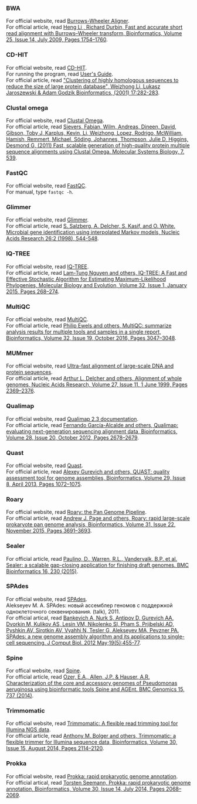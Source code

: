### BWA 
For official website, read [Burrows-Wheeler Aligner](https://bio-bwa.sourceforge.net/). <br>
For official article, read [Heng Li , Richard Durbin, Fast and accurate short read alignment with Burrows–Wheeler transform, Bioinformatics, Volume 25, Issue 14, July 2009, Pages 1754–1760](https://academic.oup.com/bioinformatics/article/25/14/1754/225615?login=false).

### CD-HIT
For official website, read [CD-HIT](https://sites.google.com/view/cd-hit). <br>
For running the program, read [User's Guide](https://github.com/weizhongli/cdhit/wiki/3.-User's-Guide). <br>
For official article, read ["Clustering of highly homologous sequences to reduce the size of large protein database", Weizhong Li, Lukasz Jaroszewski & Adam Godzik Bioinformatics, (2001) 17:282-283](https://academic.oup.com/bioinformatics/article/17/3/282/189639?login=true).

### Clustal omega
For official website, read [Clustal Omega](http://www.clustal.org/omega/). <br>
For official article, read [Sievers, Fabian, Wilm, Andreas, Dineen, David, Gibson, Toby J, Karplus, Kevin, Li, Weizhong, Lopez, Rodrigo, McWilliam, Hamish, Remmert, Michael, Söding, Johannes, Thompson, Julie D, Higgins, Desmond G, (2011) Fast, scalable generation of high-quality protein multiple sequence alignments using Clustal Omega. Molecular Systems Biology, 7. 539](https://www.embopress.org/doi/full/10.1038/msb.2011.75). 

### FastQC 
For official website, read [FastQC](https://www.bioinformatics.babraham.ac.uk/projects/fastqc/). <br>
For manual, type ``fastqc -h``. 

### Glimmer
For official website, read [Glimmer](http://ccb.jhu.edu/software/glimmer/index.shtml). <br>
For official article, read [S. Salzberg, A. Delcher, S. Kasif, and O. White. Microbial gene identification using interpolated Markov models, Nucleic Acids Research 26:2 (1998), 544-548](https://academic.oup.com/nar/article/26/2/544/1174019). 

### IQ-TREE
For official website, read [IQ-TREE](http://www.iqtree.org/). <br>
For official article, read [Lam-Tung Nguyen and others, IQ-TREE: A Fast and Effective Stochastic Algorithm for Estimating Maximum-Likelihood Phylogenies, Molecular Biology and Evolution, Volume 32, Issue 1, January 2015, Pages 268–274](https://academic.oup.com/mbe/article/32/1/268/2925592?login=true). 

### MultiQC
For official website, read [MultiQC](https://multiqc.info/). <br>
For official article, read [Philip Ewels and others, MultiQC: summarize analysis results for multiple tools and samples in a single report, Bioinformatics, Volume 32, Issue 19, October 2016, Pages 3047–3048](https://academic.oup.com/bioinformatics/article/32/19/3047/2196507).

### MUMmer 
For official website, read [Ultra-fast alignment of large-scale DNA and protein sequences](https://mummer.sourceforge.net/). <br>
For official article, read [Arthur L. Delcher and others, Alignment of whole genomes, Nucleic Acids Research, Volume 27, Issue 11, 1 June 1999, Pages 2369–2376](https://academic.oup.com/nar/article/27/11/2369/1258501?login=false). 

### Qualimap
For official website, read [Qualimap 2.3 documentation](http://qualimap.conesalab.org/doc_html/index.html). <br>
For official article, read [Fernando García-Alcalde and others, Qualimap: evaluating next-generation sequencing alignment data, Bioinformatics, Volume 28, Issue 20, October 2012, Pages 2678–2679](https://academic.oup.com/bioinformatics/article/28/20/2678/206551).

### Quast
For official website, read [Quast](https://quast.sourceforge.net/). <br>
For official article, read [Alexey Gurevich and others, QUAST: quality assessment tool for genome assemblies, Bioinformatics, Volume 29, Issue 8, April 2013, Pages 1072–1075](https://academic.oup.com/bioinformatics/article/29/8/1072/228832).

### Roary
For official website, read [Roary: the Pan Genome Pipeline](http://sanger-pathogens.github.io/Roary/). <br>
For official article, read [Andrew J. Page and others, Roary: rapid large-scale prokaryote pan genome analysis, Bioinformatics, Volume 31, Issue 22, November 2015, Pages 3691–3693](https://academic.oup.com/bioinformatics/article/31/22/3691/240757).

### Sealer
For official article, read [Paulino, D., Warren, R.L., Vandervalk, B.P. et al. Sealer: a scalable gap-closing application for finishing draft genomes. BMC Bioinformatics 16, 230 (2015)](https://bmcbioinformatics.biomedcentral.com/articles/10.1186/s12859-015-0663-4).

### SPAdes
For official website, read [SPAdes](https://cab.spbu.ru/software/spades/). <br>
Alekseyev M. A. SPAdes: новый ассемблер геномов с поддержкой одноклеточного секвенирования. (talk), 2011. <br>
For official artical, read [Bankevich A, Nurk S, Antipov D, Gurevich AA, Dvorkin M, Kulikov AS, Lesin VM, Nikolenko SI, Pham S, Prjibelski AD, Pyshkin AV, Sirotkin AV, Vyahhi N, Tesler G, Alekseyev MA, Pevzner PA. SPAdes: a new genome assembly algorithm and its applications to single-cell sequencing. J Comput Biol. 2012 May;19(5):455-77](https://www.ncbi.nlm.nih.gov/pmc/articles/PMC3342519/). 

### Spine 
For offical website, read [Spine](https://github.com/egonozer/Spine). <br>
For official article, read [Ozer, E.A., Allen, J.P. & Hauser, A.R. Characterization of the core and accessory genomes of Pseudomonas aeruginosa using bioinformatic tools Spine and AGEnt. BMC Genomics 15, 737 (2014)](https://bmcgenomics.biomedcentral.com/articles/10.1186/1471-2164-15-737). 

### Trimmomatic
For official website, read [Trimmomatic: A flexible read trimming tool for Illumina NGS data](http://www.usadellab.org/cms/?page=trimmomatic). <br> 
For official article, read [Anthony M. Bolger and others, Trimmomatic: a flexible trimmer for Illumina sequence data, Bioinformatics, Volume 30, Issue 15, August 2014, Pages 2114–2120](https://academic.oup.com/bioinformatics/article/30/15/2114/2390096). 

### Prokka
For official website, read [Prokka: rapid prokaryotic genome annotation](https://github.com/tseemann/prokka). <br>
For official artical, read [Torsten Seemann, Prokka: rapid prokaryotic genome annotation, Bioinformatics, Volume 30, Issue 14, July 2014, Pages 2068–2069](https://academic.oup.com/bioinformatics/article/30/14/2068/2390517).












